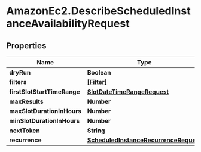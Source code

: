# AmazonEc2.DescribeScheduledInstanceAvailabilityRequest

## Properties

Name | Type | Description | Notes
------------ | ------------- | ------------- | -------------
**dryRun** | **Boolean** |  | [optional] 
**filters** | [**[Filter]**](Filter.md) |  | [optional] 
**firstSlotStartTimeRange** | [**SlotDateTimeRangeRequest**](SlotDateTimeRangeRequest.md) |  | 
**maxResults** | **Number** |  | [optional] 
**maxSlotDurationInHours** | **Number** |  | [optional] 
**minSlotDurationInHours** | **Number** |  | [optional] 
**nextToken** | **String** |  | [optional] 
**recurrence** | [**ScheduledInstanceRecurrenceRequest**](ScheduledInstanceRecurrenceRequest.md) |  | 


